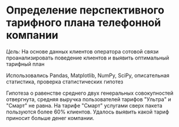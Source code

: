 # Определение перспективного тарифного плана телефонной компании

*Цель:* На основе данных клиентов оператора сотовой связи проанализировать поведение клиентов и выявить оптимальный тарифный план

Использовались Pandas, Matplotlib, NumPy, SciPy, описательная статистика, проверка статистических гипотез

Гипотеза о равенстве среднего двух генеральных совокупностей отвергнута, средняя выручка пользователей тарифов "Ультра" и "Смарт" не равна. На тарифе "Смарт" услугами сверх пакета пользуются более 60% клиентов. Удалось выявить какой тариф приносит больше денег компании.
